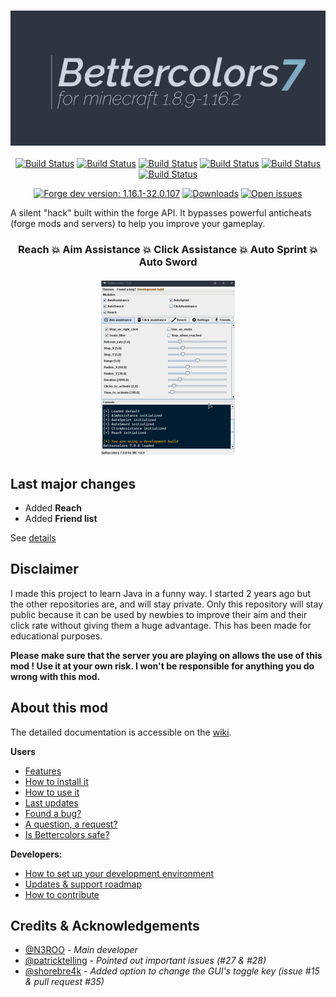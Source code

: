 <h3 align="center">
  <img src=".github/header.png">
</h3>

<p align="center">
    <a href="https://img.shields.io/github/workflow/status/N3ROO/Bettercolors/Build%20MC1.8.9?label=1.8.9"><img alt="Build Status" src="https://img.shields.io/github/workflow/status/N3ROO/Bettercolors/Build%20MC1.8.9?label=1.8.9" /></a>
    <a href="https://img.shields.io/github/workflow/status/N3ROO/Bettercolors/Build%20MC1.12.2?label=1.12.2"><img alt="Build Status" src="https://img.shields.io/github/workflow/status/N3ROO/Bettercolors/Build%20MC1.12.2?label=1.12.2" /></a>
    <a href="https://img.shields.io/github/workflow/status/N3ROO/Bettercolors/Build%20MC1.13.2?label=1.13.2"><img alt="Build Status" src="https://img.shields.io/github/workflow/status/N3ROO/Bettercolors/Build%20MC1.13.2?label=1.13.2" /></a>
    <a href="https://img.shields.io/github/workflow/status/N3ROO/Bettercolors/Build%20MC1.14.4?label=1.14.4"><img alt="Build Status" src="https://img.shields.io/github/workflow/status/N3ROO/Bettercolors/Build%20MC1.14.4?label=1.14.4" /></a>
    <a href="https://img.shields.io/github/workflow/status/N3ROO/Bettercolors/Build%20MC1.15.2?label=1.15.2"><img alt="Build Status" src="https://img.shields.io/github/workflow/status/N3ROO/Bettercolors/Build%20MC1.15.2?label=1.15.2" /></a>
    <a href="https://img.shields.io/github/workflow/status/N3ROO/Bettercolors/Build%20MC1.16.1?label=1.16.1"><img alt="Build Status" src="https://img.shields.io/github/workflow/status/N3ROO/Bettercolors/Build%20MC1.16.1?label=1.16.1" /></a>
</p>

<p align="center">
    <a href="https://img.shields.io/badge/forge_dev-1.16.1_32.0.98-green.svg"><img alt="Forge dev version: 1.16.1-32.0.107" src="https://img.shields.io/badge/forge_dev-1.16.1_32.0.98-green.svg"/></a>
    <a href="https://img.shields.io/github/downloads/n3roo/bettercolors/total.svg"><img alt="Downloads" src="https://img.shields.io/github/downloads/n3roo/bettercolors/total.svg"/></a>
    <a href="https://img.shields.io/github/issues/n3roo/bettercolors.svg"><img alt="Open issues" src="https://img.shields.io/github/issues/n3roo/bettercolors.svg"/></a>
</p>

A silent "hack" built within the forge API. It bypasses powerful anticheats (forge mods and servers) to help you improve your gameplay.

<h3 align="center">
  <b>Reach 💥 Aim Assistance 💥 Click Assistance 💥 Auto Sprint 💥 Auto Sword</b>
  <br><br>
  <img src=".github/illustration.gif">
</h3>

## Last major changes

- Added **Reach**
- Added **Friend list**

See [details](CHANGELOG.md)

## Disclaimer

I made this project to learn Java in a funny way. I started 2 years ago but the other repositories are, and will stay private. Only this repository will stay public because it can be used by newbies to improve their aim and their click rate without giving them a huge advantage. This has been made for educational purposes.

**Please make sure that the server you are playing on allows the use of this mod ! Use it at your own risk. I won't be responsible for anything you do wrong with this mod.**

## About this mod

The detailed documentation is accessible on the [wiki](https://github.com/N3ROO/Bettercolors/wiki).

**Users**
- [Features](https://github.com/N3ROO/Bettercolors/wiki/2.-Features)
- [How to install it](https://github.com/N3ROO/Bettercolors/wiki/1.-User-section)
- [How to use it](https://github.com/N3ROO/Bettercolors/wiki/1.-User-section)
- [Last updates](https://github.com/N3ROO/Bettercolors/wiki/4.-Updates-&-Support-roadmap)
- [Found a bug?](https://github.com/N3ROO/Bettercolors/issues/new?assignees=&labels=&template=bug_report.md&title=)
- [A question, a request?](https://github.com/N3ROO/Bettercolors/issues/new?assignees=&labels=&template=feature_request.md&title=)
- [Is Bettercolors safe?](https://github.com/N3ROO/Bettercolors/wiki/0.-What-makes-Bettercolors-undetectable)

**Developers:**
- [How to set up your development environment](https://github.com/N3ROO/Bettercolors/wiki/3.-Developer-section)
- [Updates & support roadmap](https://github.com/N3ROO/Bettercolors/wiki/4.-Updates-&-Support-roadmap)
- [How to contribute](https://github.com/N3ROO/Bettercolors/wiki/3.-Developer-section#contributing)

## Credits & Acknowledgements

- [@N3ROO](https://github.com/N3ROO)  - *Main developer*
- [@patricktelling](https://github.com/patricktelling) - *Pointed out important issues (#27 & #28)*
- [@shorebre4k](https://github.com/shorebre4k) - *Added option to change the GUI's toggle key (issue #15 & pull request #35)*
